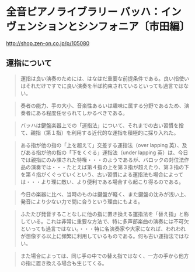 # 全音ピアノライブラリー バッハ：インヴェンションとシンフォニア〔市田編〕

http://shop.zen-on.co.jp/p/105080

## 運指について

> 運指は良い演奏のためには、はなはだ重要な前提条件である。良い指使いはそれだけですでに良い演奏を半ば約束されているといっても過言ではない。

> 奏者の能力、手の大小、音楽性あるいは趣味に属する分野であるため、演奏者にある程度任せられてしかるべきである。

> バッハは鍵盤楽器上での「運指法」について、それまでの古い習慣を捨て、親指（第１指）を利用する近代的な運指を積極的に採り入れた。

> ある指が他の指の「上を超えて」交差する運指法（over lapping 英）、及びある指が他の指の「下をくぐる」運指法（under lapping 英）は、今日では親指にのみ課された特権・・・のようであるが、バロックの対位法作品の演奏では・・・たとえば第４指の上を第３指が超えたり、第３指の下を第４指がくぐっていくという、古い習慣による運指法も場合によっては・・・より理に敵い、より便利である場合すら起こり得るのである。

> 今日の楽器に比べ、当時のものは鍵盤が軽く、また鍵盤の沈みが浅い上、発音により少ない力で間に合うという理由にもよる。

> ふたたび発音することなしに他の指に置き換える運指法を「替え指」と称している。これは非常に重要な方法で、特に多声部楽曲の演奏には不可欠といっても過言ではない。・・・特に名演奏家や大家になれば、われわれが想像する以上に頻繁に利用しているものである。何も古い運指法ではない。

> また場合によっては、同じ手の中での替え指ではなく、一方の手から他方の指に置き換える場合も生じてくる。